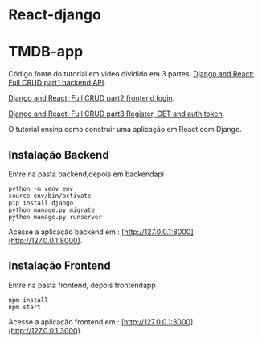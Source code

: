 # React-django

# TMDB-app

Código fonte do tutorial em video dividido em 3 partes:
[Django and React: Full CRUD part1 backend API](https://www.youtube.com/watch?v=junWE5DoaVk).

[Django and React: Full CRUD part2 frontend login](https://www.youtube.com/watch?v=rJKoS5HkV8o).

[Django and React: Full CRUD part3 Register, GET and auth token](https://www.youtube.com/watch?v=35pAOQpkQio&t=1316s).


O tutorial ensina como construir uma aplicação em React com Django.

 
## Instalação Backend

Entre na pasta backend,depois em backendapi

```
python -m venv env
source env/bin/activate
pip install django
python manage.py migrate
python manage.py runserver

```

Acesse a aplicação backend em : [http://127.0.0.1:8000](http://127.0.0.1:8000).


## Instalação Frontend 

Entre na pasta frontend, depois frontendapp

```
npm install
npm start

```



Acesse a aplicação frontend em : [http://127.0.0.1:3000](http://127.0.0.1:3000).
